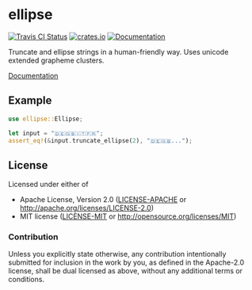 # ellipse

[![Travis CI Status](https://travis-ci.org/NeoLegends/ellipse.svg?branch=master)](https://travis-ci.org/NeoLegends/ellipse)
[![crates.io](https://img.shields.io/crates/v/ellipse.svg)](https://crates.io/crates/ellipse)
[![Documentation](https://docs.rs/ellipse/badge.svg)](https://docs.rs/ellipse)

Truncate and ellipse strings in a human-friendly way. Uses unicode extended grapheme clusters.

[Documentation](https://docs.rs/ellipse)

## Example

```rust
use ellipse::Ellipse;

let input = "🇩🇪🇬🇧🇮🇹🇫🇷";
assert_eq!(&input.truncate_ellipse(2), "🇩🇪🇬🇧...");
```

## License

Licensed under either of

- Apache License, Version 2.0 ([LICENSE-APACHE](LICENSE-APACHE) or http://apache.org/licenses/LICENSE-2.0)
- MIT license ([LICENSE-MIT](LICENSE-MIT) or http://opensource.org/licenses/MIT)

### Contribution

Unless you explicitly state otherwise, any contribution intentionally submitted for inclusion in the work by you, as defined in the Apache-2.0 license, shall be dual licensed as above, without any additional terms or conditions.
